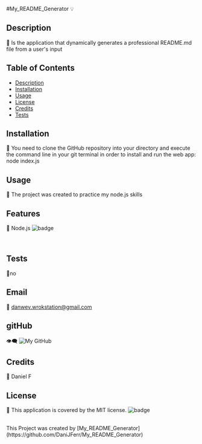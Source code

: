 
#My_README_Generator 💡

## Description
📝 Is the application that dynamically generates a professional README.md file from a user's input

## Table of Contents
- [Description](#description)
- [Installation](#installation)
- [Usage](#usage)
- [License](#license)
- [Credits](#credits)
- [Tests](#tests)

## Installation
💾 You need to clone the GitHub repository into your directory and execute the command line in your git terminal in order to install and run the web app: node index.js

## Usage
🎯 The project was created to practice my node.js skills

## Features
🚀 Node.js
![badge](https://img.shields.io/badge/features-Node.js-yellow)

<br />

## Tests
🚨no 

## Email
📧 danwev.wrokstation@gmail.com

## gitHub
👁️‍🗨️ ![My GitHub](https://github.com/DaniJFerr/My_README_Generator)

## Credits
🤝 Daniel F

## License
📜 This application is covered by the MIT license.
![badge](https://img.shields.io/badge/license-MIT-brightgreen)


<br />
 This Project was created by [My_README_Generator](https://github.com/DaniJFerr/My_README_Generator) 
    